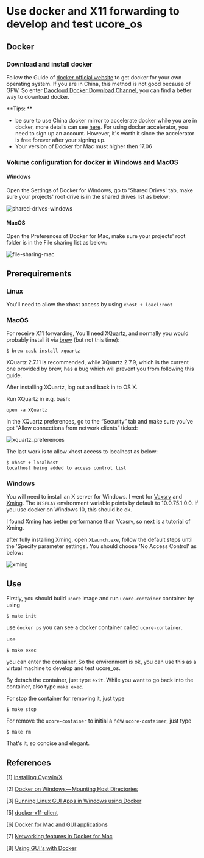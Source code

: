 # Use docker and X11 forwarding to develop and test ucore_os

## Docker

### Download and install docker

Follow the Guide of [docker official website](www.docker.com) to get docker for your own operating system. If you are in China, this method is not good because of GFW. So enter [Daocloud Docker Download Channel](http://get.daocloud.io), you can find a better way to download docker.

**Tips: **

- be sure to use China docker mirror to accelerate docker while you are in docker, more details can see [here](https://www.daocloud.io/mirror). For using docker accelerator, you need to sign up an account. However, it's worth it since the accelerator is free forever after your signing up.
- Your version of  Docker for Mac must higher then 17.06

### Volume configuration for docker in Windows and MacOS

#### Windows

Open the Settings of Docker for Windows, go to 'Shared Drives' tab, make sure your projects' root drive is in the shared drives list as below:

![shared-drives-windows](./img/shared-drives-windows.png)

#### MacOS

Open the Preferences of Docker for Mac, make sure your projects' root folder is in the File sharing list as below:

![file-sharing-mac](./img/file-sharing-mac.png)

## Prerequirements

### Linux

You'll need to allow the xhost access by using `xhost + loacl:root`

### MacOS

For receive X11 forwarding, You’ll need [XQuartz](https://www.xquartz.org/), and normally you would probably install it via [brew](http://brew.sh/) (but not this time):

```
$ brew cask install xquartz
```

XQuartz 2.7.11 is recommended, while XQuartz 2.7.9, which is the current one provided by brew, has a bug which will prevent you from following this guide.

After installing XQuartz, log out and back in to OS X.

Run XQuartz in e.g. bash:

```
open -a XQuartz

```

In the XQuartz preferences, go to the “Security” tab and make sure you’ve got “Allow connections from network clients” ticked:

![xquartz_preferences](./img/xquartz_preferences.png)

The last work is to allow xhost access to localhost as below:

```
$ xhost + localhost
localhost being added to access control list
```



### Windows

You will need to install an X server for Windows. I went for [Vcxsrv](https://sourceforge.net/projects/vcxsrv/) and [Xming](https://sourceforge.net/projects/xming/). The `DISPLAY` environment variable points by default to 10.0.75.1:0.0. If you use docker on Windows 10, this should be ok.

I found Xming has better performance than Vcxsrv, so next is a tutorial of Xming.

after fully installing Xming, open `XLaunch.exe`, follow the default steps until the 'Specify parameter settings'. You should choose 'No Access Control' as below:

![xming](./img/xming.png)

## Use

Firstly, you should build `ucore` image and run `ucore-container` container by using

```
$ make init
```

use `docker ps` you can see a docker container called `ucore-container`.

use

```
$ make exec
```

you can enter the container. So the environment is ok, you can use this as a virtual machine to develop and test ucore_os.

By detach the container, just type `exit`. While you want to go back into the container, also type `make exec`.

For stop the container for removing it, just type

```
$ make stop
```

For remove the `ucore-container` to initial a new `ucore-container`, just type

```
$ make rm
```

That's it, so concise and elegant.

## References

\[1] [Installing Cygwin/X](https://x.cygwin.com/docs/ug/setup.html)

\[2] [Docker on Windows — Mounting Host Directories](https://rominirani.com/docker-on-windows-mounting-host-directories-d96f3f056a2c)

\[3] [Running Linux GUI Apps in Windows using Docker](http://manomarks.github.io/2015/12/03/docker-gui-windows.html)

\[5] [docker-x11-client](https://github.com/Joengenduvel/docker-x11-client)

\[6] [Docker for Mac and GUI applications](https://fredrikaverpil.github.io/2016/07/31/docker-for-mac-and-gui-applications/)

\[7] [Networking features in Docker for Mac](https://docs.docker.com/docker-for-mac/networking/)

\[8] [Using GUI's with Docker](http://wiki.ros.org/docker/Tutorials/GUI)